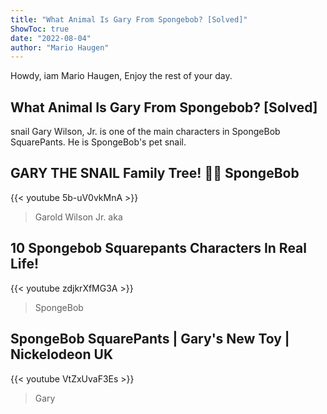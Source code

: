 ```yaml
---
title: "What Animal Is Gary From Spongebob? [Solved]"
ShowToc: true 
date: "2022-08-04"
author: "Mario Haugen" 
---
```


Howdy, iam Mario Haugen, Enjoy the rest of your day.
## What Animal Is Gary From Spongebob? [Solved]
snail Gary Wilson, Jr. is one of the main characters in SpongeBob SquarePants. He is SpongeBob's pet snail.

## GARY THE SNAIL Family Tree! 🐌🌳 SpongeBob
{{< youtube 5b-uV0vkMnA >}}
>Garold Wilson Jr. aka 

## 10 Spongebob Squarepants Characters In Real Life!
{{< youtube zdjkrXfMG3A >}}
>SpongeBob

## SpongeBob SquarePants | Gary's New Toy | Nickelodeon UK
{{< youtube VtZxUvaF3Es >}}
>Gary

